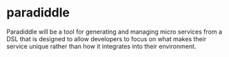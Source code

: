 # paradiddle
Paradiddle will be a tool for generating and managing micro services from a DSL that is designed to allow developers to focus on what makes their service unique rather than how it integrates into their environment.
